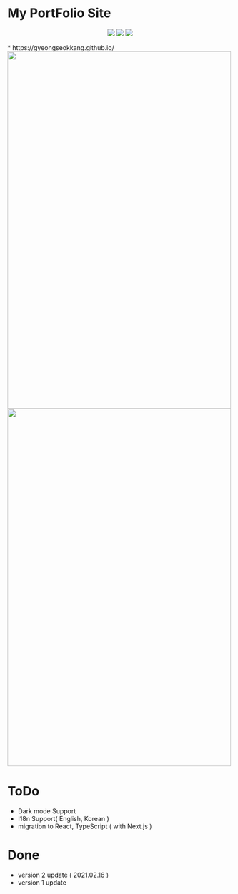 # My PortFolio Site
<p align='center'>
    <img src="https://img.shields.io/badge/Javscript-ES6-yellow?logo=javascript"/>
    <img src="https://img.shields.io/badge/Plotly.js-v1.58.4-blue?logo=plotly">
    <img src="https://img.shields.io/badge/Bootstrap-v3.3.2-violet?logo=bootstrap">
</p>
* https://gyeongseokkang.github.io/
<div> 
  <img src="https://user-images.githubusercontent.com/61446585/108068840-f529bc80-70a5-11eb-88cb-288b3839e10f.png" width="500" height="800">
<img src="https://user-images.githubusercontent.com/61446585/108069634-f0193d00-70a6-11eb-8b7a-c978ea5ed0b4.png" width="500" height="800">
 </div>



# ToDo
* Dark mode Support
* I18n Support( English, Korean )
* migration to React, TypeScript ( with Next.js )

# Done 
* version 2 update ( 2021.02.16 )
* version 1 update
